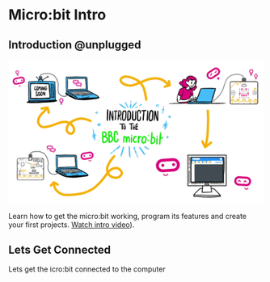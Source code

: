 # Micro:bit Intro

## Introduction @unplugged

![micro:bit getting started image](./images/micro-bit-getting-started.png)

Learn how to get the micro:bit working, program its features and create your first projects.
[Watch intro video](https://youtu.be/u2u7UJSRuko)).

## Lets Get Connected

Lets get the icro:bit connected to the computer
    